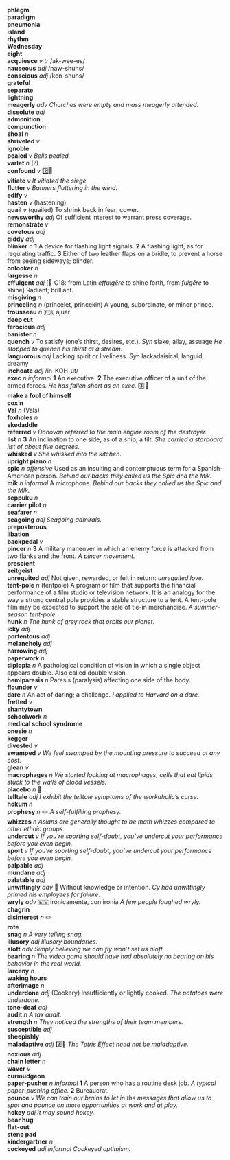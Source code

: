 __phlegm__  
__paradigm__  
__pneumonia__  
__island__  
__rhythm__  
__Wednesday__  
__eight__  
__acquiesce__ _v tr_ /ak-wee-es/  
__nauseous__ _adj_ /naw-shuhs/  
__conscious__ _adj_ /kon-shuhs/  
__grateful__  
__separate__  
__lightning__  
__meagerly__ _adv_ _Churches were empty and mass meagerly attended._  
__dissolute__ _adj_  
__admonition__  
__compunction__  
__shoal__ _n_  
__shriveled__ _v_  
__ignoble__  
__pealed__ _v_ _Bells pealed._  
__varlet__ _n_ (?)  
__confound__ _v_ :two::hammer:  
__vitiate__ _v_ _It vitiated the siege._  
__flutter__ _v_ _Banners fluttering in the wind._  
__edify__ _v_  
__hasten__ _v_ (hastening)  
__quail__ _v_ (quailed) To shrink back in fear; cower.  
__newsworthy__ _adj_ Of sufficient interest to warrant press coverage.  
__remonstrate__ _v_  
__covetous__ _adj_  
__giddy__ _adj_  
__blinker__ _n_ __1__ A device for flashing light signals. __2__ A flashing light, as for regulating traffic. __3__ Either of two leather flaps on a bridle, to prevent a horse from seeing sideways; blinder.  
__onlooker__ _n_  
__largesse__ _n_  
__effulgent__ _adj_ [:scroll: C18: from Latin _effulgēre_ to shine forth, from _fulgēre_ to shine] Radiant; brilliant.  
__misgiving__ _n_  
__princeling__ _n_ (princelet, princekin) A young, subordinate, or minor prince.  
__trousseau__ _n_ :es: ajuar  
__deep cut__  
__ferocious__ _adj_  
__banister__ _n_  
__quench__ _v_ To satisfy (one’s thirst, desires, etc.). _Syn_ slake, allay, assuage _He stopped to quench his thirst at a stream._  
__languorous__ _adj_ Lacking spirit or liveliness. _Syn_ lackadaisical, languid, dreamy  
__inchoate__ _adj_ /in-KOH-ut/  
__exec__ _n_ _informal_ __1__ An executive. __2__ The executive officer of a unit of the armed forces. _He has fallen short as an exec._ :three::hammer:  
__make a fool of himself__  
__cox’n__  
__Val__ _n_ (Vals)  
__foxholes__ _n_  
__skedaddle__  
__referred__ _v_ _Donovan referred to the main engine room of the destroyer._  
__list__ _n_ __3__ An inclination to one side, as of a ship; a tilt. _She carried a starboard list of about five degrees._  
__whisked__ _v_ _She whisked into the kitchen._  
__upright piano__ _n_  
__spic__ _n_ _offensive_ Used as an insulting and contemptuous term for a Spanish-American person. _Behind our backs they called us the Spic and the Mik._  
__mik__ _n_ _informal_ A microphone. _Behind our backs they called us the Spic and the Mik._  
__seppuku__ _n_  
__carrier pilot__ _n_  
__seafarer__ _n_  
__seagoing__ _adj_ _Seagoing admirals._  
__preposterous__  
__libation__  
__backpedal__ _v_  
__pincer__ _n_ __3__ A military maneuver in which an enemy force is attacked from two flanks and the front. _A pincer movement._  
__prescient__  
__zeitgeist__  
__unrequited__ _adj_ Not given, rewarded, or felt in return: _unrequited love._  
__tent-pole__ _n_ (tentpole) A program or film that supports the financial performance of a film studio or television network. It is an analogy for the way a strong central pole provides a stable structure to a tent. A tent-pole film may be expected to support the sale of tie-in merchandise. _A summer-season tent-pole._  
__hunk__ _n_ _The hunk of grey rock that orbits our planet._  
__icky__ _adj_  
__portentous__ _adj_  
__melancholy__ _adj_  
__harrowing__ _adj_  
__paperwork__ _n_  
__diplopia__ _n_ A pathological condition of vision in which a single object appears double. Also called double vision.  
__hemiparesis__ _n_ Paresis (paralysis) affecting one side of the body.  
__flounder__ _v_  
__dare__ _n_ An act of daring; a challenge. _I applied to Harvard on a dare._  
__fretted__ _v_  
__shantytown__  
__schoolwork__ _n_  
__medical school syndrome__  
__onesie__ _n_  
__kegger__  
__divested__ _v_  
__swamped__ _v_ _We feel swamped by the mounting pressure to succeed at any cost._  
__glean__ _v_  
__macrophages__ _n_ _We started looking at macrophages, cells that eat lipids stuck to the walls of blood vessels._  
__placebo__ _n_ :mega:  
__telltale__ _adj_ _I exhibit the telltale symptoms of the workaholic’s curse._  
__hokum__ _n_  
__prophesy__ _n_ :pencil2: _A self-fulfilling prophesy._  
__whizzes__ _n_ _Asians are generally thought to be math whizzes compared to other ethnic groups._  
__undercut__ _v_ _If you’re sporting self-doubt, you’ve undercut your performance before you even begin._  
__sport__ _v_ _If you’re sporting self-doubt, you’ve undercut your performance before you even begin._  
__palpable__ _adj_  
__mundane__ _adj_  
__palatable__ _adj_  
__unwittingly__ _adv_ :dart: Without knowledge or intention. _Cy had unwittingly primed his employees for failure._  
__wryly__ _adv_ :es: irónicamente, con ironía _A few people laughed wryly._  
__chagrin__  
__disinterest__ _n_ :pencil2:  
__rote__  
__snag__ _n_ _A very telling snag._  
__illusory__ _adj_ _Illusory boundaries._  
__aloft__ _adv_ _Simply believing we can fly won’t set us aloft._  
__bearing__ _n_ _The video game should have had absolutely no bearing on his behavior in the real world._  
__larceny__ _n_  
__waking hours__  
__afterimage__ _n_  
__underdone__ _adj_ (Cookery) Insufficiently or lightly cooked. _The potatoes were underdone._  
__tone-deaf__ _adj_  
__audit__ _n_ _A tax audit._  
__strength__ _n_ _They noticed the strengths of their team members._  
__susceptible__ _adj_  
__sheepishly__  
__maladaptive__ _adj_ :two::hammer: _The Tetris Effect need not be maladaptive._  
__noxious__ _adj_  
__chain letter__ _n_  
__waver__ _v_  
__curmudgeon__  
__paper-pusher__ _n_ _informal_ __1__ A person who has a routine desk job. _A typical paper-pushing office._ __2__ Bureaucrat.  
__pounce__ _v_ _We can train our brains to let in the messages that allow us to spot and pounce on more opportunities at work and at play._  
__hokey__ _adj_ _It may sound hokey._  
__bear hug__  
__flat-out__  
__steno pad__  
__kindergartner__ _n_  
__cockeyed__ _adj_ _informal_ _Cockeyed optimism._  
